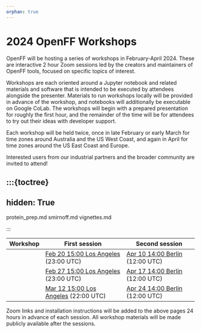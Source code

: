```yaml
---
orphan: true
---
```


# 2024 OpenFF Workshops

OpenFF will be hosting a series of workshops in February-April 2024. These are interactive 2 hour Zoom sessions led by the creators and maintainers of OpenFF tools, focused on specific topics of interest. 

Workshops are each oriented around a Jupyter notebook and related materials and software that is intended to be executed by attendees alongside the presenter. Materials to run workshops locally will be provided in advance of the workshop, and notebooks will additionally be executable on Google CoLab. The workshops will begin with a prepared presentation for roughly the first hour, and the remainder of the time will be for attendees to try out their ideas with developer support. 

Each workshop will be held twice, once in late February or early March for time zones around Australia and the US West Coast, and again in April for time zones around the US East Coast and Europe.

Interested users from our industrial partners and the broader community are invited to attend!

:::{toctree}
---
hidden: True
---

protein_prep.md
smirnoff.md
vignettes.md

:::

| Workshop            | First session                                 | Second session                           |
| ------------------- | --------------------------------------------- | ---------------------------------------- |
| [](smirnoff.md)     | [Feb 20 15:00 Los Angeles] \(23:00&nbsp;UTC\) | [Apr 10 14:00 Berlin] \(12:00&nbsp;UTC\) |
| [](protein_prep.md) | [Feb 27 15:00 Los Angeles] \(23:00&nbsp;UTC\) | [Apr 17 14:00 Berlin] \(12:00&nbsp;UTC\) | 
| [](vignettes.md)    | [Mar 12 15:00 Los Angeles] \(22:00&nbsp;UTC\) | [Apr 24 14:00 Berlin] \(12:00&nbsp;UTC\) |


[Feb 20 15:00 Los Angeles]: https://time.is/1000_21_Feb_2024_in_Canberra/Tokyo/Auckland,_New_Zealand/Los_Angeles/Chicago/Phoenix/New_York/UTC?SMIRNOFF_OpenFF_Workshop
[Feb 27 15:00 Los Angeles]: https://time.is/1000_28_Feb_2024_in_Canberra/Tokyo/Auckland,_New_Zealand/Los_Angeles/Chicago/Phoenix/New_York/UTC?Protein_Prep_OpenFF_Workshop
[Mar 12 15:00 Los Angeles]: https://time.is/0900_13_Mar_2024_in_Canberra/Tokyo/Auckland,_New_Zealand/Los_Angeles/Chicago/Phoenix/New_York/UTC?OpenFF_Vignettes_Workshop
[Apr 10 14:00 Berlin]: https://time.is/2200_10_Apr_2024_in_Canberra/Beijing/Berlin/Los_Angeles/Chicago/Phoenix/New_York/London/UTC?SMIRNOFF_OpenFF_Workshop
[Apr 17 14:00 Berlin]: https://time.is/2200_17_Apr_2024_in_Canberra/Beijing/Berlin/Los_Angeles/Chicago/Phoenix/New_York/London/UTC?Protein_Prep_OpenFF_Workshop
[Apr 24 14:00 Berlin]: https://time.is/2200_24_Apr_2024_in_Canberra/Beijing/Berlin/Los_Angeles/Chicago/Phoenix/New_York/London/UTC?Vignettes_OpenFF_Workshop

Zoom links and installation instructions will be added to the above pages 24 hours in advance of each session. All workshop materials will be made publicly available after the sessions. 